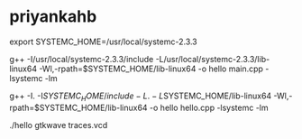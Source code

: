 # priyankahb

export SYSTEMC_HOME=/usr/local/systemc-2.3.3

g++ -I/usr/local/systemc-2.3.3/include -L/usr/local/systemc-2.3.3/lib-linux64 -Wl,-rpath=$SYSTEMC_HOME/lib-linux64 -o hello main.cpp -lsystemc -lm

g++ -I. -I$SYSTEMC_HOME/include -L. -L$SYSTEMC_HOME/lib-linux64 -Wl,-rpath=$SYSTEMC_HOME/lib-linux64 -o hello hello.cpp -lsystemc -lm

./hello
gtkwave traces.vcd

